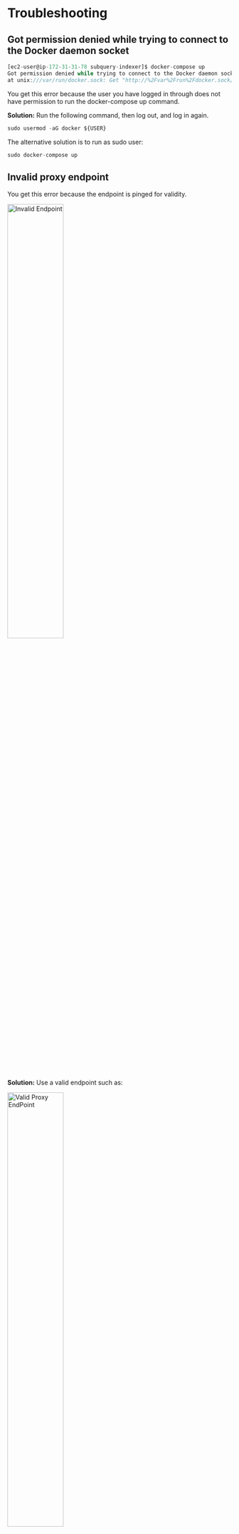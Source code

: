 # Troubleshooting

## Got permission denied while trying to connect to the Docker daemon socket

```jsx
[ec2-user@ip-172-31-31-78 subquery-indexer]$ docker-compose up
Got permission denied while trying to connect to the Docker daemon socket
at unix:///var/run/docker.sock: Get "http://%2Fvar%2Frun%2Fdocker.sock/v1.24/containers/json?all=1&filters=%7B%22label%22%3A%7B%22com.docker.compose.project%3Dsubquery-indexer%22%3Atrue%7D%7D&limit=0": dial unix /var/run/docker.sock: connect: permission denied
```

You get this error because the user you have logged in through does not have permission to run the docker-compose up command.

**Solution:**
Run the following command, then log out, and log in again.

```jsx
sudo usermod -aG docker ${USER}
```

The alternative solution is to run as sudo user:

```jsx
sudo docker-compose up


```

## Invalid proxy endpoint

You get this error because the endpoint is pinged for validity.

<!--- ![Invalid Endpoint](/assets/img/invalid_endpoint_troubleshooting.png) --->
<img src="/assets/img/invalid_endpoint_troubleshooting.png" alt="Invalid Endpoint"  height="50%" width="50%">

**Solution:**
Use a valid endpoint such as:

<!--- ![Valid Proxy EndPoint](/assets/img/valid_proxy_endpoint_troubleshooting.png) --->

<img src="/assets/img/valid_proxy_endpoint_troubleshooting.png" alt="Valid Proxy EndPoint"  height="50%" width="50%">

## initdb: error: directory "/var/lib/postgresql/data" exists but is not empty

```jsx
coordinator_db       | initdb: error: directory "/var/lib/postgresql/data" exists but is not empty
coordinator_db       | If you want to create a new database system, either remove or empty
coordinator_db       | the directory "/var/lib/postgresql/data" or run initdb
coordinator_db       | with an argument other than "/var/lib/postgresql/data".
```

This error occurs when your indexer has stopped suddenly and the database becomes corrupted. When you try to restart your indexer, this error appears.

**Solution:**
To fix this error, delete the database and start again. The database resides in “/var/tmp/.data/postgres”. Hence, you must delete this folder.

The other solution for this error is to specify another directory by adding a PGDATA key-value pair.

```jsx
services:
  postgres:
    environment:
      PGDATA: /var/lib/postgresql/data/some_name/
```

## fork/exec /usr/local/bin/docker-compose-v1: bad CPU type in executable

```jsx
fork/exec /usr/local/bin/docker-compose-v1: bad CPU type in executable
```

**Solution:**
To work around this issue in Docker, select “Use Docker Compose V2” in preferences.

![Use Docker Compose V2](/assets/img/Use_Docker_Compose_V2.troubleshooting.png)

## You need to enable JavaScript to run this app.

If you have JavaScript disabled, you will see this error message. Turn on or enable JavaScript in your browser settings to continue to use SubQuery.

```jsx
You need to enable JavaScript to run this app.
```

![Enable Javascript](/assets/img/enable_javascript_troubleshooting.png)

## ERROR Network chainId doesn't match expected genesisHash

```jsx
2022-05-16T10:19:11.162Z <api> ERROR Network chainId doesn't match expected
genesisHash. expected="0xb0a8d493285c2df73290dfb7e61f870f17b41801197a149ca93654"
499ea3dafe" actual="0x91b171bb158e2d3848fa23a9f1c25182fb8e20313b2c1eb49219da7a70"
ce90c3 Error: Network chainId doesn't match expected genesisHash.
expected="0xb0a8d493285c2df73290dfb7e61f870f17b41801197a149ca93654499ea3dafe"
actual="0x91b171bb158e2d3848fa23a9f1c25182fb8e20313b2c1eb49219da7a70ce90c3"
```

This error indicates that you are trying to index one network while using the endpoint of another network. eg:

![Deploy ID Kusama](/assets/img/deployid_kusama_troubleshooting.png)

![Polkadot EndPoint](/assets/img/polkadot_endpoint_troubleshooting.png)

**Solution:**
To fix this, check you are using an endpoint consistent with the network.

For e.g. for a Kusama project, use the Kusama endpoint of: `wss://kusama.api.onfinality.io/public-ws`

## Error: cannot estimate gas; transaction may fail or may require manual gas limit

Indexers may see this error in their logs:

```jsx
<transaction> WARN collect and distribute rewards: FAILED : Error: cannot estimate gas;
transaction may fail or may require manual gas limit
```

This may occur in case your controller account is low on the operational token (MATIC). Check your controller account balance on the Account tab of your indexer.

## depends_on contains an invalid type, it should be an array

If you encounter the `depends_on contains an invalid type, it should be an array` error while running `docker compose`, it may be because you are not on the latest version of Docker Compose.

**Solution:**

Try to uninstall Docker Compose and re-install it from the official guide rather than from apt:

- `sudo apt remove --purge docker-compose`
- `sudo curl -L "https://github.com/docker/compose/releases/download/1.29.2/docker-compose-$(uname -s)-$(uname -m)" -o /usr/local/bin/docker-compose`
- `sudo chmod +x /usr/local/bin/docker-compose`

If all has worked you should get `docker-compose version 1.29.2, build 5becea4c` from `docker-compose --version`, and you can go ahead and pull/up.

The official installation guide can be found [here](https://docs.docker.com/compose/install/#install-compose-on-linux-systems).

## (WIP) coordinator_service contract ERROR failed to get indexing status for project: 0xQmYR8x...

## (WIP) Unexpected EOF on client connection with an open transaction

```jsx
coordinator_db       | 2022-05-07 20:17:57.675 UTC [949] LOG:
unexpected EOF on client connection with an open transaction
```

![EOF Error - Client Connection with Open Transaction](/assets/img/eof_error_client_connection_troubleshooting.png)

## (WIP) FATAL: could not open file global/pg_filenode.map"

```jsx
FATAL: could not open file "global/pg_filenode.map": No such file or directory
```

---

## Credits

Thanks to:

- [counterpointsoftware](https://github.com/counterpointsoftware/subquery-indexer/tree/documentation-gotchas-and-faqs)

